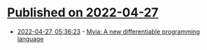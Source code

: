 # [Published on 2022-04-27](index.md)

* [2022-04-27, 05:36:23](https://news.ycombinator.com/item?id=31176695) - [Myia: A new differentiable programming language](https://github.com/mila-iqia/myia)
